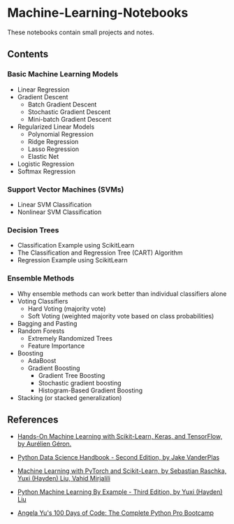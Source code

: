 # Machine-Learning-Notebooks

These notebooks contain small projects and notes.

## Contents
### Basic Machine Learning Models
* Linear Regression
* Gradient Descent
    - Batch Gradient Descent
    - Stochastic Gradient Descent
    - Mini-batch Gradient Descent
* Regularized Linear Models
    - Polynomial Regression
    - Ridge Regression
    - Lasso Regression
    - Elastic Net
* Logistic Regression
* Softmax Regression
### Support Vector Machines (SVMs)
* Linear SVM Classification
* Nonlinear SVM Classification
### Decision Trees 
* Classification Example using ScikitLearn
* The Classification and Regression Tree (CART) Algorithm
* Regression Example using ScikitLearn
### Ensemble Methods
* Why ensemble methods can work better than individual classifiers alone
* Voting Classifiers
   - Hard Voting (majority vote)
   - Soft Voting (weighted majority vote based on class probabilities)
* Bagging and Pasting
* Random Forests
   - Extremely Randomized Trees
   - Feature Importance
* Boosting
   - AdaBoost
   - Gradient Boosting
     - Gradient Tree Boosting
     - Stochastic gradient boosting
     - Histogram-Based Gradient Boosting
* Stacking (or stacked generalization)     
## References

* [Hands-On Machine Learning with Scikit-Learn, Keras, and TensorFlow, by Aurélien Géron.](https://www.oreilly.com/library/view/hands-on-machine-learning/9781098125967/)

* [Python Data Science Handbook - Second Edition, by Jake VanderPlas](https://www.oreilly.com/library/view/python-data-science/9781098121211/)

* [Machine Learning with PyTorch and Scikit-Learn, by Sebastian Raschka, Yuxi (Hayden) Liu,  Vahid Mirjalili](https://www.packtpub.com/product/machine-learning-with-pytorch-and-scikit-learn/9781801819312)

* [Python Machine Learning By Example - Third Edition,
by Yuxi (Hayden) Liu](https://www.packtpub.com/product/python-machine-learning-by-example-third-edition/9781800209718)

* [Angela Yu's 100 Days of Code: The Complete Python Pro Bootcamp](https://www.udemy.com/course/100-days-of-code/)
